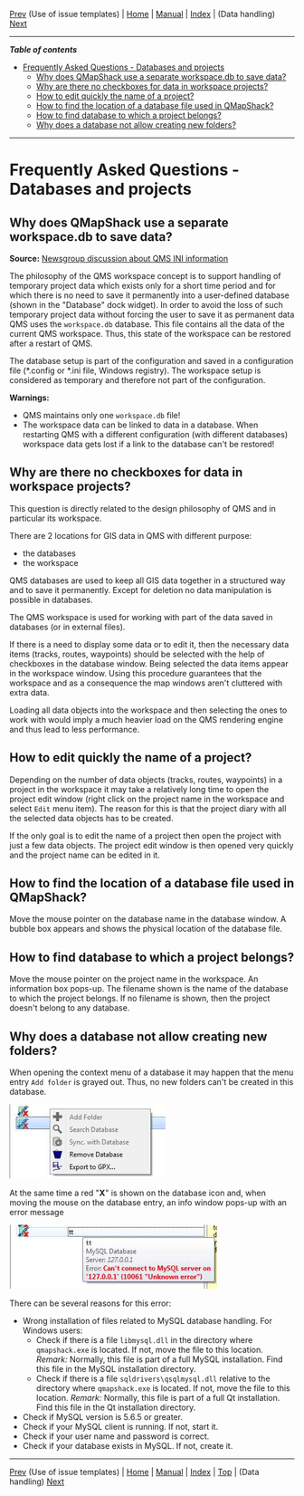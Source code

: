 [Prev](DocFaqProjectSite) (Use of issue templates) | [Home](Home) | [Manual](DocMain) | [Index](AxAdvIndex) | (Data handling) [Next](DocFaqHandling)
- - -

***Table of contents***

* [Frequently Asked Questions - Databases and projects](#frequently-asked-questions---databases-and-projects)
    * [Why does QMapShack use a separate workspace.db to save data?](#why-does-qmapshack-use-a-separate-workspacedb-to-save-data)
    * [Why are there no checkboxes for data in workspace projects?](#why-are-there-no-checkboxes-for-data-in-workspace-projects)
    * [How to edit quickly the name of a project?](#how-to-edit-quickly-the-name-of-a-project)
    * [How to find the location of a database file used in QMapShack?](#how-to-find-the-location-of-a-database-file-used-in-qmapshack)
    * [How to find database to which a project belongs?](#how-to-find-database-to-which-a-project-belongs)
    * [Why does a database not allow creating new folders?](#why-does-a-database-not-allow-creating-new-folders)

* * * * * * * * * *
 
# Frequently Asked Questions - Databases and projects



## Why does QMapShack use a separate workspace.db to save data?

**Source:** [Newsgroup discussion about QMS INI information](https://sourceforge.net/p/qlandkartegt/mailman/message/35276035)

The philosophy of the QMS workspace concept is to support handling of temporary project data which exists only for a short time
period and for which there is no need to save it permanently into a user-defined database
(shown in the  "Database" dock widget).
In order to avoid the loss of such temporary project data without
forcing the user to save it as permanent data QMS uses the `workspace.db` database. This file contains all the data of the
current QMS workspace. Thus, this state of the workspace can be restored after a
restart of QMS.

The database setup is part of the configuration and saved in a configuration file (*.config or *.ini file, Windows registry). The workspace setup
is considered as temporary and therefore not part of the configuration.

**Warnings:**
* QMS maintains only one `workspace.db` file!
* The workspace data can be linked to data in a database. When restarting QMS with a different configuration
(with different databases) workspace data gets lost if a link to the database can't be restored!

## Why are there no checkboxes for data in workspace projects?

This question is directly related to the design philosophy of QMS and in particular its workspace.

There are 2 locations for GIS data in QMS with different purpose:

* the databases
* the workspace

QMS databases are used to keep all GIS data together in a structured way and to save it permanently. Except for deletion no data manipulation is possible in databases.

The QMS workspace is used for working with part of the data saved in databases (or in external files).

If there is a need to display some data or to edit it, then the necessary data items (tracks, routes, waypoints) should be selected with the help of checkboxes in the 
database window. Being selected the data items appear in the workspace window. Using this procedure guarantees that the workspace and as a consequence the map windows 
aren't cluttered with extra data. 

Loading all data objects into the workspace and then selecting the ones to work with would imply a much heavier load on the QMS rendering engine and thus lead to less performance.




## How to edit quickly the name of a project?

Depending on the number of data objects (tracks, routes, waypoints) in a project in the workspace it may take a relatively long time
to open the project edit window (right click on the project name in the workspace and select `Edit` menu item).
The reason for this is that the project diary with all the selected data objects has to be created.

If the only goal is to edit the name of a project then open the project with just a few data objects. The project edit
window is then opened very quickly and the project name can be edited in it.

## How to find the location of a database file used in QMapShack?

Move the mouse pointer on the database name in the database window. A bubble box appears and shows the physical location of the
database file.

## How to find database to which a project belongs?

Move the mouse pointer on the project name in the workspace. An information box pops-up. The filename shown is the name of the
database to which the project belongs. If no filename is shown, then the project doesn't belong to any database.

## Why does a database not allow creating new folders?

When opening the context menu of a database it may happen that the menu entry `Add folder` is grayed out. Thus, no new folders can't be
created in this database.

![Database menu grayed out](images/DocFaq/MySqlNoFolder.jpg "Add folder menu grayed out")

At the same time a red "__X__" is shown on the database icon and, when moving the mouse on the database entry, an info window pops-up
with an error message

![Database error](images/DocFaq/MySqlNoConnect.jpg "Database error")

There can be several reasons for this error:

* Wrong installation of files related to MySQL database handling. For Windows users:
    * Check if there is a file `libmysql.dll` in the directory where `qmapshack.exe` is located. If not, move the file to this location. _Remark:_ Normally, this file is 
      part of a full MySQL installation. Find this file in the MySQL installation directory.   
    * Check if there is a file `sqldrivers\qsqlmysql.dll` relative to the directory where `qmapshack.exe` is located. If not, move the 
      file to this location. _Remark:_ Normally, this file is 
      part of a full Qt installation. Find this file in the Qt installation directory.   
* Check if MySQL version is 5.6.5 or greater.
* Check if your MySQL client is running. If not, start it.
* Check if your user name and password is correct.
* Check if your database exists in MySQL. If not, create it.
        
- - -
[Prev](DocFaqProjectSite) (Use of issue templates) | [Home](Home) | [Manual](DocMain) | [Index](AxAdvIndex) | [Top](#) | (Data handling) [Next](DocFaqHandling)
